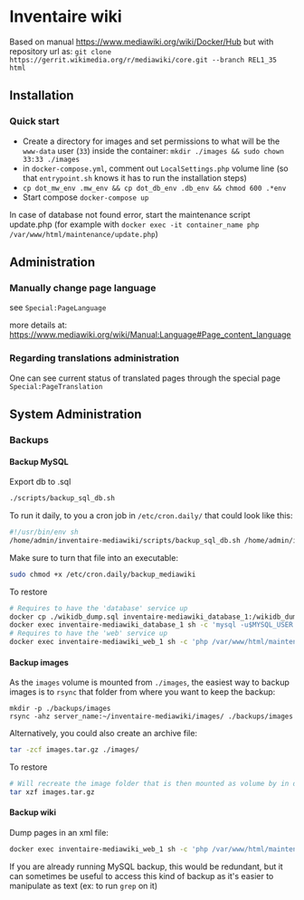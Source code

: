 # Inventaire wiki

Based on manual https://www.mediawiki.org/wiki/Docker/Hub but with repository url as: `git clone https://gerrit.wikimedia.org/r/mediawiki/core.git --branch REL1_35 html`

## Installation
### Quick start
 - Create a directory for images and set permissions to what will be the `www-data` user (`33`) inside the container: `mkdir ./images && sudo chown 33:33 ./images`
 - in `docker-compose.yml`, comment out `LocalSettings.php` volume line (so that `entrypoint.sh` knows it has to run the installation steps)
 - `cp dot_mw_env .mw_env && cp dot_db_env .db_env && chmod 600 .*env`
 - Start compose `docker-compose up`

In case of database not found error, start the maintenance script update.php (for example with `docker exec -it container_name php /var/www/html/maintenance/update.php`)

## Administration

### Manually change page language

see `Special:PageLanguage`

more details at: https://www.mediawiki.org/wiki/Manual:Language#Page_content_language

### Regarding translations administration

One can see current status of translated pages through the special page `Special:PageTranslation`

## System Administration

### Backups
#### Backup MySQL
Export db to .sql

```sh
./scripts/backup_sql_db.sh
```

To run it daily, to you a cron job in `/etc/cron.daily/` that could look like this:
```sh
#!/usr/bin/env sh
/home/admin/inventaire-mediawiki/scripts/backup_sql_db.sh /home/admin/inventaire-mediawiki >> /home/admin/inventaire-mediawiki/backups/logs 2>&1
```

Make sure to turn that file into an executable:
```sh
sudo chmod +x /etc/cron.daily/backup_mediawiki
```

To restore
```sh
# Requires to have the 'database' service up
docker cp ./wikidb_dump.sql inventaire-mediawiki_database_1:/wikidb_dump.sql
docker exec inventaire-mediawiki_database_1 sh -c 'mysql -u$MYSQL_USER -p$MYSQL_PASSWORD < /wikidb_dump.sql'
# Requires to have the 'web' service up
docker exec inventaire-mediawiki_web_1 sh -c 'php /var/www/html/maintenance/update.php'
```

#### Backup images
As the `images` volume is mounted from `./images`, the easiest way to backup images is to `rsync` that folder from where you want to keep the backup:
```
mkdir -p ./backups/images
rsync -ahz server_name:~/inventaire-mediawiki/images/ ./backups/images
```

Alternatively, you could also create an archive file:

```sh
tar -zcf images.tar.gz ./images/
```

To restore
```sh
# Will recreate the image folder that is then mounted as volume by in docker-compose.yml
tar xzf images.tar.gz
```

#### Backup wiki
Dump pages in an xml file:
```sh
docker exec inventaire-mediawiki_web_1 sh -c 'php /var/www/html/maintenance/dumpBackup.php --full --dbuser $MYSQL_USER --dbpass $MYSQL_PASSWORD' > wiki_backup.xml
```

If you are already running MySQL backup, this would be redundant, but it can sometimes be useful to access this kind of backup as it's easier to manipulate as text (ex: to run `grep` on it)
